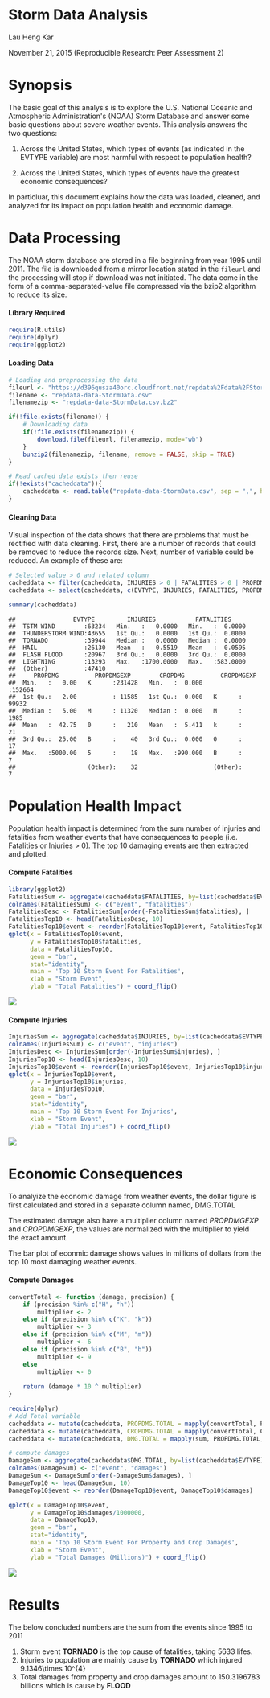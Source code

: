 


# Storm Data Analysis

Lau Heng Kar

November 21, 2015 (Reproducible Research: Peer Assessment 2)

# Synopsis

The basic goal of this analysis is to explore the U.S. National Oceanic and Atmospheric Administration's (NOAA) Storm Database and answer some basic questions about severe weather events. This analysis answers the two questions:

1. Across the United States, which types of events (as indicated in the EVTYPE variable) are most harmful with respect to population health?

2. Across the United States, which types of events have the greatest economic consequences?

In particluar, this document explains how the data was loaded, cleaned, and analyzed for its impact on population health and economic damage.

# Data Processing

The NOAA storm database are stored in a file beginning from year 1995 until 2011. The file is downloaded from a mirror location stated in the `fileurl` and the processing will stop if download was not initiated. The data come in the form of a comma-separated-value file compressed via the bzip2 algorithm to reduce its size. 

#### Library Required

```r
require(R.utils)
require(dplyr)
require(ggplot2)
```

#### Loading Data

```r
# Loading and preprocessing the data
fileurl <- "https://d396qusza40orc.cloudfront.net/repdata%2Fdata%2FStormData.csv.bz2"
filename <- "repdata-data-StormData.csv"
filenamezip <- "repdata-data-StormData.csv.bz2"

if(!file.exists(filename)) {
    # Downloading data
    if(!file.exists(filenamezip)) {
        download.file(fileurl, filenamezip, mode="wb")        
    }
    bunzip2(filenamezip, filename, remove = FALSE, skip = TRUE)
}

# Read cached data exists then reuse
if(!exists("cacheddata")){
    cacheddata <- read.table("repdata-data-StormData.csv", sep = ",", header = T)
}
```

#### Cleaning Data

Visual inspection of the data shows that there are problems that must be rectified with data cleaning. First, there are a number of records that could be removed to reduce the records size. Next, number of variable could be reduced. An example of these are:


```r
# Selected value > 0 and related column
cacheddata <- filter(cacheddata, INJURIES > 0 | FATALITIES > 0 | PROPDMG > 0 | CROPDMG > 0)
cacheddata <- select(cacheddata, c(EVTYPE, INJURIES, FATALITIES, PROPDMG, PROPDMGEXP, CROPDMG, CROPDMGEXP))

summary(cacheddata)
```

```
##                EVTYPE         INJURIES           FATALITIES      
##  TSTM WIND        :63234   Min.   :   0.0000   Min.   :  0.0000  
##  THUNDERSTORM WIND:43655   1st Qu.:   0.0000   1st Qu.:  0.0000  
##  TORNADO          :39944   Median :   0.0000   Median :  0.0000  
##  HAIL             :26130   Mean   :   0.5519   Mean   :  0.0595  
##  FLASH FLOOD      :20967   3rd Qu.:   0.0000   3rd Qu.:  0.0000  
##  LIGHTNING        :13293   Max.   :1700.0000   Max.   :583.0000  
##  (Other)          :47410                                         
##     PROPDMG          PROPDMGEXP        CROPDMG          CROPDMGEXP    
##  Min.   :   0.00   K      :231428   Min.   :  0.000          :152664  
##  1st Qu.:   2.00          : 11585   1st Qu.:  0.000   K      : 99932  
##  Median :   5.00   M      : 11320   Median :  0.000   M      :  1985  
##  Mean   :  42.75   0      :   210   Mean   :  5.411   k      :    21  
##  3rd Qu.:  25.00   B      :    40   3rd Qu.:  0.000   0      :    17  
##  Max.   :5000.00   5      :    18   Max.   :990.000   B      :     7  
##                    (Other):    32                     (Other):     7
```

# Population Health Impact

Population health impact is determined from the sum number of injuries and fatalities from weather events that have consequences to people (i.e. Fatalities or Injuries > 0). The top 10 damaging events are then extracted and plotted.

#### Compute Fatalities


```r
library(ggplot2)
FatalitiesSum <- aggregate(cacheddata$FATALITIES, by=list(cacheddata$EVTYPE), FUN=sum, na.rm=T)
colnames(FatalitiesSum) <- c("event", "fatalities")
FatalitiesDesc <- FatalitiesSum[order(-FatalitiesSum$fatalities), ]
FatalitiesTop10 <- head(FatalitiesDesc, 10)
FatalitiesTop10$event <- reorder(FatalitiesTop10$event, FatalitiesTop10$fatalities)
qplot(x = FatalitiesTop10$event, 
      y = FatalitiesTop10$fatalities,
      data = FatalitiesTop10,
      geom = "bar",
      stat="identity",
      main = 'Top 10 Storm Event For Fatalities',
      xlab = "Storm Event", 
      ylab = "Total Fatalities") + coord_flip()
```

![](figure/computeFatalities-1.png) 

#### Compute Injuries


```r
InjuriesSum <- aggregate(cacheddata$INJURIES, by=list(cacheddata$EVTYPE), FUN=sum, na.rm=T)
colnames(InjuriesSum) <- c("event", "injuries")
InjuriesDesc <- InjuriesSum[order(-InjuriesSum$injuries), ]
InjuriesTop10 <- head(InjuriesDesc, 10)
InjuriesTop10$event <- reorder(InjuriesTop10$event, InjuriesTop10$injuries)
qplot(x = InjuriesTop10$event, 
      y = InjuriesTop10$injuries,
      data = InjuriesTop10,
      geom = "bar",
      stat="identity",
      main = 'Top 10 Storm Event For Injuries',
      xlab = "Storm Event", 
      ylab = "Total Injuries") + coord_flip()
```

![](figure/computeInjuries-1.png) 


# Economic Consequences

To analyize the economic damage from weather events, the dollar figure is first calculated and stored in a separate column named, DMG.TOTAL

The estimated damage also have a multiplier column named *PROPDMGEXP* and *CROPDMGEXP*, the values are normalized with the multiplier to yield the exact amount. 

The bar plot of econmic damage shows values in millions of dollars from the top 10 most damaging weather events. 

#### Compute Damages


```r
convertTotal <- function (damage, precision) {
    if (precision %in% c("H", "h"))
        multiplier <- 2
    else if (precision %in% c("K", "k"))
        multiplier <- 3
    else if (precision %in% c("M", "m"))
        multiplier <- 6
    else if (precision %in% c("B", "b"))
        multiplier <- 9
    else
        multiplier <- 0
    
    return (damage * 10 ^ multiplier)
}
```



```r
require(dplyr)
# Add Total variable
cacheddata <- mutate(cacheddata, PROPDMG.TOTAL = mapply(convertTotal, PROPDMG, PROPDMGEXP))
cacheddata <- mutate(cacheddata, CROPDMG.TOTAL = mapply(convertTotal, CROPDMG, CROPDMGEXP))
cacheddata <- mutate(cacheddata, DMG.TOTAL = mapply(sum, PROPDMG.TOTAL, CROPDMG.TOTAL))

# compute damages
DamageSum <- aggregate(cacheddata$DMG.TOTAL, by=list(cacheddata$EVTYPE), FUN=sum, na.rm=T)
colnames(DamageSum) <- c("event", "damages")
DamageSum <- DamageSum[order(-DamageSum$damages), ]
DamageTop10 <- head(DamageSum, 10)
DamageTop10$event <- reorder(DamageTop10$event, DamageTop10$damages)

qplot(x = DamageTop10$event, 
      y = DamageTop10$damages/1000000,
      data = DamageTop10,
      geom = "bar",
      stat="identity",
      main = 'Top 10 Storm Event For Property and Crop Damages',
      xlab = "Storm Event", 
      ylab = "Total Damages (Millions)") + coord_flip()
```

![](figure/computeDamages-1.png) 


# Results
The below concluded numbers are the sum from the events since 1995 to 2011

1. Storm event **TORNADO** is the top cause of fatalities, taking 5633 lifes.
2. Injuries to population are mainly cause by **TORNADO** which injured 9.1346\times 10^{4}
3. Total damages from property and crop damages amount to 150.3196783 billions which is cause by **FLOOD**




